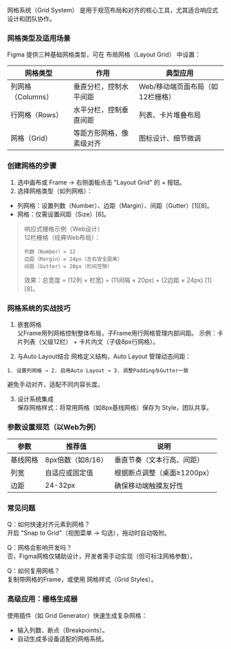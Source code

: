 网格系统（Grid System） 是用于规范布局和对齐的核心工具，尤其适合响应式设计和团队协作。  

### 网格类型及适用场景 

Figma 提供三种基础网格类型，可在 布局网格（Layout Grid） 中设置：  

|网格类型	|作用	|典型应用 |
|---------|-----|---------|
|列网格（Columns）	|垂直分栏，控制水平间距	|Web/移动端页面布局（如12栏栅格） |
|行网格（Rows）	|水平分栏，控制垂直间距	|列表、卡片堆叠布局 |
|网格（Grid）	|等距方形网格，像素级对齐	|图标设计、细节微调 |


### 创建网格的步骤 

1. 选中画布或 Frame → 右侧面板点击 "Layout Grid" 的 + 按钮。  
2. 选择网格类型（如列网格）：  
  - 列网格：设置列数（Number）、边距（Margin）、间距（Gutter）[1][8]。  
  - 网格：仅需设置间距（Size）[6]。  


> 响应式栅格示例（Web设计）  
> 12栏栅格（经典Web布局）：
> ```
> 列数（Number）= 12
> 边距（Margin）= 24px（左右安全距离）  
> 间距（Gutter）= 20px（栏间空隙）  
> ```
> 效果：总宽度 = (12列 × 栏宽) + (11间隔 × 20px) + (2边距 × 24px) [1][8]。  
 

### 网格系统的实战技巧 

1. 嵌套网格  
父Frame用列网格控制整体布局，子Frame用行网格管理内部间距。 示例：卡片列表（父级12栏） + 卡片内文（子级8px行网格）。  

2. 与Auto Layout结合 
网格定义结构，Auto Layout 管理动态间距：  
```
1. 设置列网格 → 2. 启用Auto Layout → 3. 调整Padding与Gutter一致
```
避免手动对齐，适配不同内容长度。

3. 设计系统集成  
保存网格样式：将常用网格（如8px基线网格）保存为 Style，团队共享。  


### 参数设置规范（以Web为例） 

|参数	|推荐值	|说明 |
|-----|-------|-----|
|基线网格	|8px倍数（如8/16）	|垂直节奏（文本行高、间距） |
|列宽	|自适应或固定值	|根据断点调整（桌面≥1200px） |
|边距	|24-32px	|确保移动端触摸友好性 | 


### 常见问题 
Q：如何快速对齐元素到网格？  
开启 "Snap to Grid"（视图菜单 → 勾选），拖动时自动吸附。  

Q：网格会影响开发吗？  
否，Figma网格仅辅助设计，开发者需手动实现（但可标注网格参数）。  

Q：如何复用网格？  
复制带网格的Frame，或使用 网格样式（Grid Styles）。  


### 高级应用：栅格生成器 
使用插件（如 Grid Generator）快速生成复杂网格：  

- 输入列数、断点（Breakpoints）。  
- 自动生成多设备适配的网格系统。







